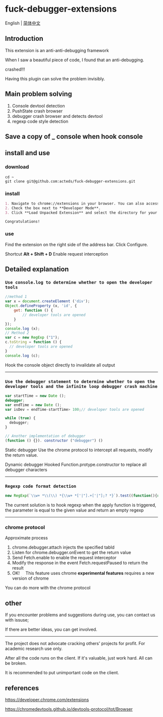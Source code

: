 # fuck-debugger-extensions

English | [简体中文](README.md)

## Introduction
This extension is an anti-anti-debugging framework

When I saw a beautiful piece of code, I found that an anti-debugging.

crashed!!!

Having this plugin can solve the problem invisibly.


## Main problem solving
1. Console devtool detection
2. PushState crash browser
3. debugger crash browser and detects devtool
4. regexp code style detection
   
## Save a copy of _ console when hook console

## install and use

### download
```
cd ~
git clone git@github.com:acteds/fuck-debugger-extensions.git

```

### install

```markdown
1. Navigate to chrome://extensions in your browser. You can also access this page by clicking on the Chrome menu on the top right side of the Omnibox, hovering over   **More Tools** and selecting **Extensions**.  
2. Check the box next to **Developer Mode**.  
3. Click **Load Unpacked Extension** and select the directory for your "Hello Extensions" extension.

Congratulations! 
```
### use  

Find the extension on the right side of the address bar. Click Configure.

Shortcut **Alt + Shift + D** Enable request interception



## Detailed explanation

### `Use console.log to determine whether to open the developer tools`
```javascript
//method 1
var x = document.createElement ('div');
Object.defineProperty (x, 'id', {
    get: function () {
        // developer tools are opened
    }
});
console.log (x);
// Method 2
var c = new RegExp ("1");
c.toString = function () {
  // developer tools are opened
}
console.log (c);
```
Hook the console object directly to invalidate all output


-----
### `Use the debugger statement to determine whether to open the developer tools and the infinite loop debugger crash machine`
```javascript
var startTime = new Date ();
debugger;
var endTime = new Date ();
var isDev = endTime-startTime> 100;// developer tools are opened

while (true) {
  debugger;
}

// Another implementation of debugger
(function () {}). constructor ("debugger") ()

```
Static debugger
Use the chrome protocol to intercept all requests, modify the return value.

Dynamic debugger
Hooked Function.protype.constructor to replace all debugger characters

---
### `Regexp code format detection`
```javascript
new RegExp(`\\w+ *\\(\\) *{\\w+ *['|"].+['|"];? *}`).test((function(){return "dev"}).toString())
```
The current solution is to hook regexp when the apply function is triggered, the parameter is equal to the given value and return an empty regexp

----

### chrome protocol

Approximate process
1. chrome.debugger.attach injects the specified tabId
2. Listen for chrome.debugger.onEvent to get the return value
3. Send Fetch.enable to enable the request interceptor
4. Modify the response in the event Fetch.requestPaused to return the result
5. OK!
   
This feature uses chrome **experimental features** requires a new version of chrome

You can do more with the chrome protocol


## other


If you encounter problems and suggestions during use, you can contact us with issuse;

If there are better ideas, you can get involved.

---


The project does not advocate cracking others' projects for profit. For academic research use only.

After all the code runs on the client. If it's valuable, just work hard. All can be broken.

It is recommended to put unimportant code on the client.


## references

https://developer.chrome.com/extensions

https://chromedevtools.github.io/devtools-protocol/tot/Browser